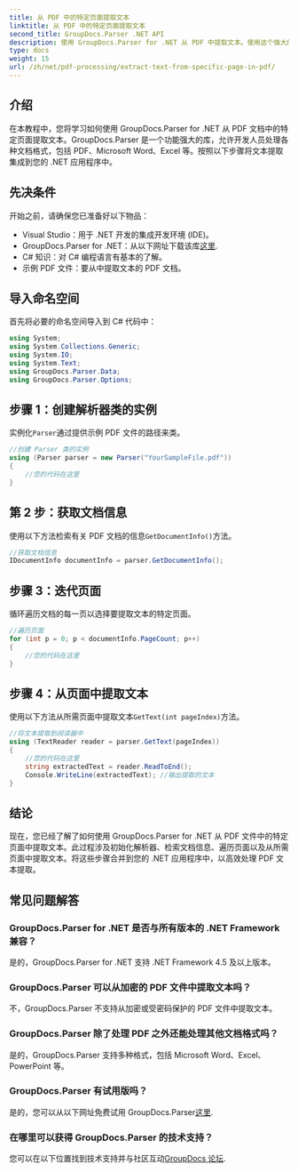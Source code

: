 ```yaml
---
title: 从 PDF 中的特定页面提取文本
linktitle: 从 PDF 中的特定页面提取文本
second_title: GroupDocs.Parser .NET API
description: 使用 GroupDocs.Parser for .NET 从 PDF 中提取文本。使用这个强大的库轻松检索特定页面内容。
type: docs
weight: 15
url: /zh/net/pdf-processing/extract-text-from-specific-page-in-pdf/
---
```

## 介绍
在本教程中，您将学习如何使用 GroupDocs.Parser for .NET 从 PDF 文档中的特定页面提取文本。GroupDocs.Parser 是一个功能强大的库，允许开发人员处理各种文档格式，包括 PDF、Microsoft Word、Excel 等。按照以下步骤将文本提取集成到您的 .NET 应用程序中。
## 先决条件
开始之前，请确保您已准备好以下物品：
- Visual Studio：用于 .NET 开发的集成开发环境 (IDE)。
-  GroupDocs.Parser for .NET：从以下网址下载该库[这里](https://releases.groupdocs.com/parser/net/).
- C# 知识：对 C# 编程语言有基本的了解。
- 示例 PDF 文件：要从中提取文本的 PDF 文档。

## 导入命名空间
首先将必要的命名空间导入到 C# 代码中：
```csharp
using System;
using System.Collections.Generic;
using System.IO;
using System.Text;
using GroupDocs.Parser.Data;
using GroupDocs.Parser.Options;
```
## 步骤 1：创建解析器类的实例
实例化`Parser`通过提供示例 PDF 文件的路径来类。
```csharp
//创建 Parser 类的实例
using (Parser parser = new Parser("YourSampleFile.pdf"))
{
    //您的代码在这里
}
```
## 第 2 步：获取文档信息
使用以下方法检索有关 PDF 文档的信息`GetDocumentInfo()`方法。
```csharp
//获取文档信息
IDocumentInfo documentInfo = parser.GetDocumentInfo();
```
## 步骤 3：迭代页面
循环遍历文档的每一页以选择要提取文本的特定页面。
```csharp
//遍历页面
for (int p = 0; p < documentInfo.PageCount; p++)
{
    //您的代码在这里
}
```
## 步骤 4：从页面中提取文本
使用以下方法从所需页面中提取文本`GetText(int pageIndex)`方法。
```csharp
//将文本提取到阅读器中
using (TextReader reader = parser.GetText(pageIndex))
{
    //您的代码在这里
    string extractedText = reader.ReadToEnd();
    Console.WriteLine(extractedText); //输出提取的文本
}
```

## 结论
现在，您已经了解了如何使用 GroupDocs.Parser for .NET 从 PDF 文件中的特定页面中提取文本。此过程涉及初始化解析器、检索文档信息、遍历页面以及从所需页面中提取文本。将这些步骤合并到您的 .NET 应用程序中，以高效处理 PDF 文本提取。

## 常见问题解答
### GroupDocs.Parser for .NET 是否与所有版本的 .NET Framework 兼容？
是的，GroupDocs.Parser for .NET 支持 .NET Framework 4.5 及以上版本。
### GroupDocs.Parser 可以从加密的 PDF 文件中提取文本吗？
不，GroupDocs.Parser 不支持从加密或受密码保护的 PDF 文件中提取文本。
### GroupDocs.Parser 除了处理 PDF 之外还能处理其他文档格式吗？
是的，GroupDocs.Parser 支持多种格式，包括 Microsoft Word、Excel、PowerPoint 等。
### GroupDocs.Parser 有试用版吗？
是的，您可以从以下网址免费试用 GroupDocs.Parser[这里](https://releases.groupdocs.com/).
### 在哪里可以获得 GroupDocs.Parser 的技术支持？
您可以在以下位置找到技术支持并与社区互动[GroupDocs 论坛](https://forum.groupdocs.com/c/parser/17).